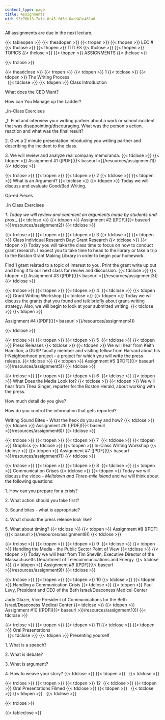 ```yaml
---
content_type: page
title: Assignments
uid: 95c76b18-7a1e-0c45-fd3d-6add41e461a0
---
```


All assignments are due in the next lecture.

{{< tableopen >}}
{{< theadopen >}}
{{< tropen >}}
{{< thopen >}}
LEC #
{{< thclose >}}
{{< thopen >}}
TITLES
{{< thclose >}}
{{< thopen >}}
TOPICS
{{< thclose >}}
{{< thopen >}}
ASSIGNMENTS
{{< thclose >}}

{{< trclose >}}

{{< theadclose >}}
{{< tropen >}}
{{< tdopen >}}
1
{{< tdclose >}}
{{< tdopen >}}
The Writing Process  
 
{{< tdclose >}}
{{< tdopen >}}
Class Introduction  
  
What does the CEO Want?  
  
How can You Manage up the Ladder?  
  
_In-Class Exercises  
  
_1\. Find and interview your writing partner about a work or school incident that was disappointing/discouraging. What was the person's action, reaction and what was the final result?  
  
2\. Give a 2 minute presentation introducing you writing partner and describing the incident to the class.  
  
3\. We will review and analyze real company memoranda.
{{< tdclose >}}
{{< tdopen >}}
Assignment #1 ([PDF]({{< baseurl >}}/resources/assignment1))
{{< tdclose >}}

{{< trclose >}}
{{< tropen >}}
{{< tdopen >}}
2
{{< tdclose >}}
{{< tdopen >}}
What is an Argument?
{{< tdclose >}}
{{< tdopen >}}
Today we will discuss and evaluate Good/Bad Writing.  
  
Op-ed Pieces  
  
_In Class Exercises  
  
_1\. Today we will review and comment on arguments made by students and pros_._
{{< tdclose >}}
{{< tdopen >}}
Assignment #2 ([PDF]({{< baseurl >}}/resources/assignment2))
{{< tdclose >}}

{{< trclose >}}
{{< tropen >}}
{{< tdopen >}}
3
{{< tdclose >}}
{{< tdopen >}}
Class Individual Research Day: Grant Research
{{< tdclose >}}
{{< tdopen >}}
Today you will take the class time to focus on how to conduct grant research. I expect you to take time to head to the library or take a trip to the Boston Grant Making Library in order to begin your homework.  
  
Find 1 grant related to a topic of interest to you. Print the grant write up out and bring it to our next class for review and discussion.
{{< tdclose >}}
{{< tdopen >}}
Assignment #3 ([PDF]({{< baseurl >}}/resources/assignment3))
{{< tdclose >}}

{{< trclose >}}
{{< tropen >}}
{{< tdopen >}}
4 
{{< tdclose >}}
{{< tdopen >}}
Grant Writing Workshop
{{< tdclose >}}
{{< tdopen >}}
Today we will discuss the grants that you found and talk briefly about grant-writing strategy. Also, we will begin to look at your submitted writing.
{{< tdclose >}}
{{< tdopen >}}


Assignment #4 ([PDF]({{< baseurl >}}/resources/assignment4))


{{< tdclose >}}

{{< trclose >}}
{{< tropen >}}
{{< tdopen >}}
5 
{{< tdclose >}}
{{< tdopen >}}
Press Releases
{{< tdclose >}}
{{< tdopen >}}
We will hear from Keith Hamilton, a DUSP faculty member and visiting fellow from Harvard about his I-Neighborhood project - a project for which you will write the press release.
{{< tdclose >}}
{{< tdopen >}}
Assignment #5 ([PDF]({{< baseurl >}}/resources/assignment5))
{{< tdclose >}}

{{< trclose >}}
{{< tropen >}}
{{< tdopen >}}
6 
{{< tdclose >}}
{{< tdopen >}}
What Does the Media Look for?
{{< tdclose >}}
{{< tdopen >}}
We will hear from Thea Singer, reporter for the Boston Herald, about working with the press.  
  
How much detail do you give?  
  
How do you control the information that gets reported?  
  
Writing Sound Bites - What the heck do you say and how?
{{< tdclose >}}
{{< tdopen >}}
Assignment #6 ([PDF]({{< baseurl >}}/resources/assignment6))
{{< tdclose >}}

{{< trclose >}}
{{< tropen >}}
{{< tdopen >}}
7 
{{< tdclose >}}
{{< tdopen >}}
Graphics
{{< tdclose >}}
{{< tdopen >}}
In-Class Writing Workshop
{{< tdclose >}}
{{< tdopen >}}
Assignment #7 ([PDF]({{< baseurl >}}/resources/assignment7))
{{< tdclose >}}

{{< trclose >}}
{{< tropen >}}
{{< tdopen >}}
8 
{{< tdclose >}}
{{< tdopen >}}
Communication Crises
{{< tdclose >}}
{{< tdopen >}}
Today we will discuss the video - _Meltdown and Three-mile Island_ and we will think about the following questions:  
  
1\. How can you prepare for a crisis?  
  
2\. What action should you take first?  
  
3\. Sound bites - what is appropriate?  
  
4\. What should the press release look like?  
  
5\. What about timing?
{{< tdclose >}}
{{< tdopen >}}
Assignment #8 ([PDF]({{< baseurl >}}/resources/assignment8))
{{< tdclose >}}

{{< trclose >}}
{{< tropen >}}
{{< tdopen >}}
9 
{{< tdclose >}}
{{< tdopen >}}
Handling the Media - the Public Sector Point of View
{{< tdclose >}}
{{< tdopen >}}
Today we will hear from Tim Shevlin, Executive Director of the Massachusetts Department of Telecommunications and Energy.
{{< tdclose >}}
{{< tdopen >}}
Assignment #9 ([PDF]({{< baseurl >}}/resources/assignment9))
{{< tdclose >}}

{{< trclose >}}
{{< tropen >}}
{{< tdopen >}}
10
{{< tdclose >}}
{{< tdopen >}}
Handling a Communication Crisis
{{< tdclose >}}
{{< tdopen >}}
Paul Levy, President and CEO of the Beth Israel/Deaconess Medical Center  
  
Judy Glazer, Vice President of Communications for the Beth Israel/Deaconess Medical Center
{{< tdclose >}}
{{< tdopen >}}
Assignment #10 ([PDF]({{< baseurl >}}/resources/assignment10))
{{< tdclose >}}

{{< trclose >}}
{{< tropen >}}
{{< tdopen >}}
11
{{< tdclose >}}
{{< tdopen >}}
Oral Presentations  
 
{{< tdclose >}}
{{< tdopen >}}
Presenting yourself  
  
1\. What is a speech?  
  
2\. What is debate?  
  
3\. What is argument?  
  
4\. How to weave your story?
{{< tdclose >}}
{{< tdopen >}}
 
{{< tdclose >}}

{{< trclose >}}
{{< tropen >}}
{{< tdopen >}}
12 
{{< tdclose >}}
{{< tdopen >}}
Oral Presentations Filmed
{{< tdclose >}}
{{< tdopen >}}
 
{{< tdclose >}}
{{< tdopen >}}
 
{{< tdclose >}}

{{< trclose >}}

{{< tableclose >}}